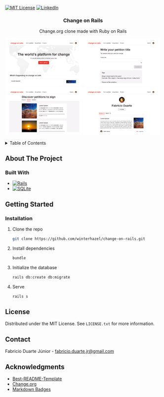 [![MIT License][license-shield]][license-url]
[![LinkedIn][linkedin-shield]][linkedin-url]



<!-- PROJECT LOGO -->
<div align="center">

<h3 align="center">Change on Rails</h3>

  <p align="center">
    Change.org clone made with Ruby on Rails
  </p>
  
  <img src="./.github/images/screenshot_1.png" alt="Screenshot 1" width="49%" /> <img src="./.github/images/screenshot_2.png" alt="Screenshot 2" width="49%" />
  <img src="./.github/images/screenshot_3.png" alt="Screenshot 3" width="49%" /> <img src="./.github/images/screenshot_4.png" alt="Screenshot 4" width="49%" />
</div>



<!-- TABLE OF CONTENTS -->
<details>
  <summary>Table of Contents</summary>
  <ol>
    <li>
      <a href="#about-the-project">About The Project</a>
      <ul>
        <li><a href="#built-with">Built With</a></li>
      </ul>
    </li>
    <li>
      <a href="#getting-started">Getting Started</a>
      <ul>
        <li><a href="#installation">Installation</a></li>
      </ul>
    </li>
    <li><a href="#license">License</a></li>
    <li><a href="#contact">Contact</a></li>
    <li><a href="#acknowledgments">Acknowledgments</a></li>
  </ol>
</details>



<!-- ABOUT THE PROJECT -->
## About The Project
### Built With

* [![Rails](https://img.shields.io/badge/rails-%23CC0000.svg?style=for-the-badge&logo=ruby-on-rails&logoColor=white)](https://rubyonrails.org/)
* [![SQLite](https://img.shields.io/badge/sqlite-%2307405e.svg?style=for-the-badge&logo=sqlite&logoColor=white)](https://www.sqlite.org/index.html)


<!-- GETTING STARTED -->
## Getting Started
### Installation

1. Clone the repo
   ```sh
   git clone https://github.com/winterhazel/change-on-rails.git
   ```
2. Install dependencies
   ```sh
   bundle
   ```
3. Initialize the database
   ```sh
   rails db:create db:migrate
   ```
4. Serve
   ```sh
   rails s
   ```



<!-- LICENSE -->
## License

Distributed under the MIT License. See `LICENSE.txt` for more information.



<!-- CONTACT -->
## Contact

Fabricio Duarte Júnior - fabricio.duarte.jr@gmail.com


<!-- ACKNOWLEDGMENTS -->
## Acknowledgments

* [Best-README-Template](https://github.com/othneildrew/Best-README-Template)
* [Change.org](https://change.org)
* [Markdown Badges](https://github.com/Ileriayo/markdown-badges)



<!-- MARKDOWN LINKS & IMAGES -->
[license-shield]: https://img.shields.io/github/license/winterhazel/change-on-rails.svg?style=for-the-badge
[license-url]: https://github.com/winterhazel/change-on-rails/blob/master/LICENSE.txt
[linkedin-shield]: https://img.shields.io/badge/-LinkedIn-black.svg?style=for-the-badge&logo=linkedin&colorB=555
[linkedin-url]: https://linkedin.com/in/fabricio-duarte-júnior-676601231/